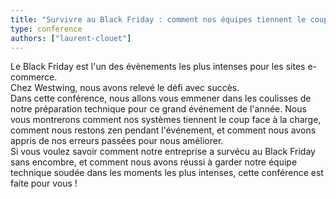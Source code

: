 ```yaml
---
title: "Survivre au Black Friday : comment nos équipes tiennent le coup"
type: conference
authors: ["laurent-clouet"]
---
```


Le Black Friday est l'un des évènements les plus intenses pour les sites e-commerce.  
Chez Westwing, nous avons relevé le défi avec succès.  
Dans cette conférence, nous allons vous emmener dans les coulisses de notre préparation technique pour ce grand événement de l'année. Nous vous montrerons comment nos systèmes tiennent le coup face à la charge, comment nous restons zen pendant l'événement, et comment nous avons appris de nos erreurs passées pour nous améliorer.  
Si vous voulez savoir comment notre entreprise a survécu au Black Friday sans encombre, et comment nous avons réussi à garder notre équipe technique soudée dans les moments les plus intenses, cette conférence est faite pour vous !

